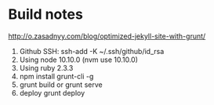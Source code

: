# Build notes

http://o.zasadnyy.com/blog/optimized-jekyll-site-with-grunt/

1. Github SSH: ssh-add -K ~/.ssh/github/id_rsa
1. Using node 10.10.0 (nvm use 10.10.0)
1. Using ruby 2.3.3
1. npm install grunt-cli -g
1. grunt build or grunt serve
1. deploy grunt deploy

